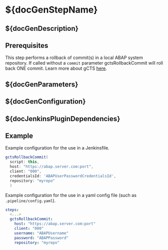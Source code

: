 # ${docGenStepName}

## ${docGenDescription}

## Prerequisites

This step performs a rollback of commit(s) in a local ABAP system repository. If called without a `commit` parameter gctsRollbackCommit will roll back ONE commit.
Learn more about gCTS [here](https://help.sap.com/viewer/4a368c163b08418890a406d413933ba7/201909.001/en-US/f319b168e87e42149e25e13c08d002b9.html).

## ${docGenParameters}

## ${docGenConfiguration}

## ${docJenkinsPluginDependencies}

## Example

Example configuration for the use in a Jenkinsfile.

```groovy
gctsRollbackCommit(
  script: this,
  host: "https://abap.server.com:port",
  client: "000",
  credentialsId: 'ABAPUserPasswordCredentialsId',
  repository: "myrepo"
  )
```

Example configuration for the use in a yaml config file (such as `.pipeline/config.yaml`).

```yaml
steps:
  <...>
  gctsRollbackCommit:
    host: "https://abap.server.com:port"
    client: "000"
    username: "ABAPUsername"
    password: "ABAPPassword"
    repository: "myrepo"
```
